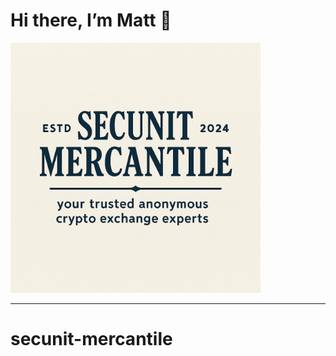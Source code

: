 <!-- README.md -->

# Hi there, I’m Matt 👋

<picture>
  <!-- Dark mode -->
  <source srcset="logo-dark.png" media="(prefers-color-scheme: dark)">
  <!-- Light mode (and fallback) -->
  <source srcset="logo-light.png" media="(prefers-color-scheme: light)">
  <!-- Fallback for clients that don’t support <picture> -->
  <img 
    src="logo-light.png" 
    alt="Secunit Mercantile – your trusted anonymous crypto exchange experts" 
    width="400"
  >
</picture>

---
# secunit-mercantile
